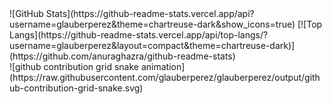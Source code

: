   <div position="center">
    ![GitHub Stats](https://github-readme-stats.vercel.app/api?username=glauberperez&theme=chartreuse-dark&show_icons=true)
    [![Top Langs](https://github-readme-stats.vercel.app/api/top-langs/?username=glauberperez&layout=compact&theme=chartreuse-dark)](https://github.com/anuraghazra/github-readme-stats)
  </div>
  ![github contribution grid snake animation](https://raw.githubusercontent.com/glauberperez/glauberperez/output/github-contribution-grid-snake.svg)
